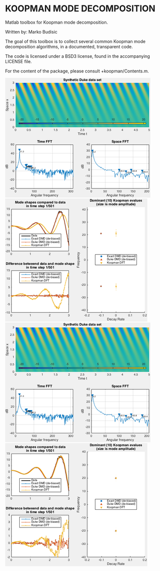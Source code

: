 # KOOPMAN MODE DECOMPOSITION #
Matlab toolbox for Koopman mode decomposition.

Written by: Marko Budisic

The goal of this toolbox is to collect several common Koopman mode decomposition algorithms, in a documented, transparent code.

The code is licensed under a BSD3 license, found in the accompanying LICENSE file.

For the content of the package, please consult +koopman/Contents.m.

![Data1](img/data-01_21i.png)
![Results1](img/results-01_21i.png)
![Data2](img/data-01_21i.png)
![Results2](img/results-0_20i.png)
